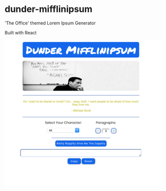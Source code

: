 # dunder-mifflinipsum
'The Office' themed Lorem Ipsum Generator

Built with React

![screenshot](/dunderScreenshot.png)
